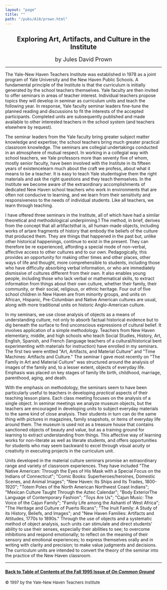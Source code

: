 ```yaml
---
layout: "page"
title: ""
path: "/pubs/A18/prown.html"
---
```

<main>
<center><h2>
Exploring Art, Artifacts, and Culture in the Institute</h2>
<font size="+1">by Jules David Prown</font>
</center><hr/>
The Yale-New Haven Teachers Institute was established in 1978 as a  joint
program of Yale University and the New Haven Public Schools.  A
fundamental principle of the Institute is that the curriculum is
initially generated by the school teachers themselves. Yale faculty  are
then invited to offer seminars in areas of teacher interest.  Individual
teachers propose topics they will develop in seminar as  curriculum units
and teach the following year. In response, Yale  faculty seminar leaders
fine-tune the planned reading and  discussions to fit the interests of the
accepted participants.  Completed units are subsequently published and
made available to  other interested teachers in the school system (and
teachers  elsewhere by request).
<p>
The seminar leaders from the Yale faculty bring greater subject  matter
knowledge and expertise; the school teachers bring much  greater practical
classroom knowledge. The seminars are collegial  undertakings conducted in
an atmosphere of mutual respect. In  working in a collegial way with
school teachers, we Yale professors­ more than seventy five of whom,
mostly senior faculty, have been  involved with the Institute in its
fifteen years of existence­learn  much about the craft we profess,
about what it means to be a  teacher. It is easy to teach Yale
students­give them the right  materials and ask the right questions
and they teach themselves. In  the Institute we become aware of the
extraordinary  accomplishments of dedicated New Haven school teachers who
work  in environments that are often not conducive to learning, and we
learn from their sensitivity and responsiveness to the needs of
individual students. Like all teachers, we learn through teaching.
</p><p>
I have offered three seminars in the Institute, all of which have had  a
similar theoretical and methodological underpinning.1 The method,  in
brief, derives from the concept that all artifacts­that is, all
human-made objects, including works of art­are fragments of  history
that embody the beliefs of the culture that produced them.  They are
things that happened in the past but, unlike other historical  happenings,
continue to exist in the present. They can therefore be  re experienced,
affording a special mode of non-verbal, affective  access to other
cultures and to our  own. Pedagogically, this provides  an opportunity for
making other times and other places, other ways  of life and thought, more
comprehensible to students, including those  who have difficulty absorbing
verbal information, or who are  immediately dismissive of cultures
different from their own. It also  enables young people, including those
who lack verbal or  mathematical skills, to extract information from
things about their  own culture, whether their family, their community, or
their social,  religious, or ethnic heritage. Four out of five school
children in New  Haven are from minority groups, and units on African,
Hispanic,  Pre-Columbian and Native American cultures are usual, along
with  more traditional units on historic Anglo-American culture.
</p><p>
In my seminars, we use close analysis of objects as a means of
understanding culture, not only to absorb factual historical evidence  but
to dig beneath the surface to find unconscious expressions of  cultural
belief. It involves application of a simple methodology.  Teachers from
New Haven elementary, middle, and high schools who  teach Social Studies,
History, Art, English, Spanish, and French  (language teachers of a
cultural/historical bent experimenting with  materials for instruction)
have enrolled in my seminars. The first two  were enttled "Art, Artifacts,
and Material Culture" and "Time  Machines: Artifacts and Culture." The
seminar I gave most recently  on "The Family in Art and Material Culture"
was structured around  the analysis of images of the family and, to a
lesser extent, objects of  everyday life. Emphasis was placed on key
stages of family life­ birth, childhood, marriage, parenthood, aging,
and death. 
</p><p>
With the emphasis on methodology, the seminars seem to have been
particularly useful to teachers in developing <i>practical</i> aspects of
their  teaching lesson plans. Each class meeting focuses on the analysis
of a  single object. In seminar meetings we analyze museum objects, but
the teachers are encouraged in developing units to subject everyday
materials to the same kind of close analysis. Their students in turn  can
do the same thing with pictures in magazines, family snapshots,  or items
of everyday life around them. The museum is used not as a  treasure house
that contains sanctioned objects of beauty and value,  but as a training
ground for learning to extract understanding from  things. This affective
way of learning works for non-literate as well  as literate students, and
offers opportunities for students who may  seem backward to excel through
visual acuity or creativity in  executing projects in the curriculum unit. 
</p><p>
Units developed in the material culture seminars promise an  extraordinary
range and variety of classroom experiences.  They  have included "The
Native American:  Through the Eyes of His Mask  with a Special Focus on
the Indians of Connecticut"; "Comic Books:   Superheroes/heroines,
Domestic Scenes, and Animal Images"; "New  Haven:  Its Ships and Its
Trades, 1800-1920"; "Totem Poles of the  North American Northwest Coast
Indians"; "Mexican Culture Taught  Through the Aztec Calendar"; "Body
Exterior­The Language of  Contemporary Fashion"; "Toys Are Us";
"Cajun Music:  The Voice of  the Cajun Family"; "Family Life among the
Ashanti of West Africa";  "The Heritage and Culture of Puerto Ricans";
"The Inuit Family:  A  Study of its History, Beliefs, and Images"; and
"New Haven Families:   Artifacts and Attitudes, 1770s to 1890s." Through
the use of objects  and a systematic method of object analysis, such units
can stimulate  and direct students' ability to use their senses,
especially their  abilities to see; to overcome inhibitions and respond
emotionally; to  reflect on the meaning of their sensory and emotional
experiences; to  express themselves orally and in writing with clarity and
precision;  to make value judgments and decisions. The curriculum units
are  intended to convert the theory of the seminar into the practice of
the  New Haven classroom.
</p><hr/>
<h4><a href=".\">Back to
Table of Contents of the Fall 1995 Issue of <i>On Common
Ground</i></a>
</h4>
<font size="-1">© 1997 by the Yale-New Haven Teachers Institute
</font></main>